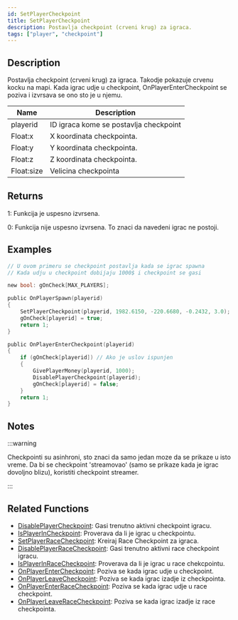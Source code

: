 ```yaml
---
id: SetPlayerCheckpoint
title: SetPlayerCheckpoint
description: Postavlja checkpoint (crveni krug) za igraca.
tags: ["player", "checkpoint"]
---
```


## Description

Postavlja checkpoint (crveni krug) za igraca. Takodje pokazuje crvenu kocku na mapi. Kada igrac udje u checkpoint, OnPlayerEnterCheckpoint se poziva i izvrsava se ono sto je u njemu.

| Name       | Description                                        |
| ---------- | -------------------------------------------------- |
| playerid   | ID igraca kome se postavlja checkpoint             |
| Float:x    | X koordinata checkpointa.                          |
| Float:y    | Y koordinata checkpointa.                          |
| Float:z    | Z koordinata checkpointa.                          |
| Float:size | Velicina checkpointa                               |

## Returns

1: Funkcija je uspesno izvrsena.

0: Funkcija nije uspesno izvrsena. To znaci da navedeni igrac ne postoji.

## Examples

```c
// U ovom primeru se checkpoint postavlja kada se igrac spawna
// Kada udju u checkpoint dobijaju 1000$ i checkpoint se gasi

new bool: gOnCheck[MAX_PLAYERS];

public OnPlayerSpawn(playerid)
{
    SetPlayerCheckpoint(playerid, 1982.6150, -220.6680, -0.2432, 3.0);
    gOnCheck[playerid] = true;
    return 1;
}

public OnPlayerEnterCheckpoint(playerid)
{
    if (gOnCheck[playerid]) // Ako je uslov ispunjen
    {
        GivePlayerMoney(playerid, 1000);
        DisablePlayerCheckpoint(playerid);
        gOnCheck[playerid] = false;
    }
    return 1;
}
```

## Notes

:::warning

Checkpointi su asinhroni, sto znaci da samo jedan moze da se prikaze u isto vreme. Da bi se checkpoint 'streamovao' (samo se prikaze kada je igrac dovoljno blizu), koristiti checkpoint streamer.

:::

## Related Functions

- [DisablePlayerCheckpoint](DisablePlayerCheckpoint.md): Gasi trenutno aktivni checkpoint igracu.
- [IsPlayerInCheckpoint](IsPlayerInCheckpoint.md): Proverava da li je igrac u checkpointu.
- [SetPlayerRaceCheckpoint](SetPlayerRaceCheckpoint.md): Kreiraj Race Checkpoint za igraca.
- [DisablePlayerRaceCheckpoint](DisablePlayerRaceCheckpoint.md): Gasi trenutno aktivni race checkpoint igracu.
- [IsPlayerInRaceCheckpoint](IsPlayerInRaceCheckpoint.md): Proverava da li je igrac u race chekcpointu.
- [OnPlayerEnterCheckpoint](../callbacks/OnPlayerEnterCheckpoint.md): Poziva se kada igrac udje u checkpoint.
- [OnPlayerLeaveCheckpoint](../callbacks/OnPlayerLeaveCheckpoint.md): Poziva se kada igrac izadje iz checkpointa.
- [OnPlayerEnterRaceCheckpoint](../callbacks/OnPlayerEnterRaceCheckpoint.md): Poziva se kada igrac udje u race checkpoint.
- [OnPlayerLeaveRaceCheckpoint](../callbacks/OnPlayerLeaveRaceCheckpoint.md): Poziva se kada igrac izadje iz race checkpointa.

